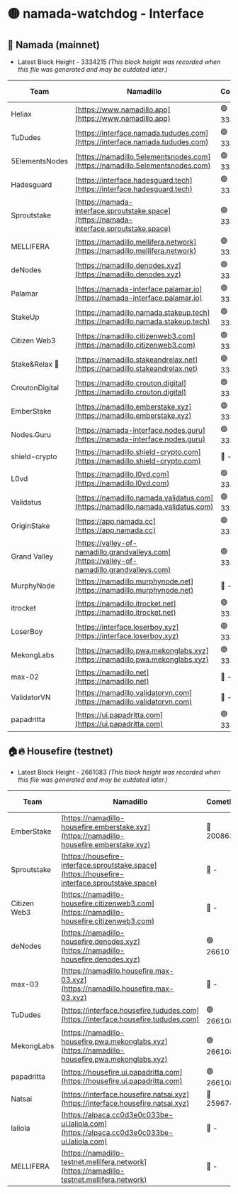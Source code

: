 # 🟡 namada-watchdog - Interface

## 🚀 Namada (mainnet)
- Latest Block Height - 3334215 *(This block height was recorded when this file was generated and may be outdated later.)*

| Team | Namadillo | CometBFT | Indexer | MASP Indexer |
|-|-|-|-|-|
| Heliax | [https://www.namadillo.app](https://www.namadillo.app) | 🟢 3334194 | 🟢 3334194 | 🟢 3334194 |
| TuDudes | [https://interface.namada.tududes.com](https://interface.namada.tududes.com) | 🟢 3334194 | 🟢 3334194 | 🟢 3334194 |
| 5ElementsNodes | [https://namadillo.5elementsnodes.com](https://namadillo.5elementsnodes.com) | 🟢 3334195 | 🟢 3334190 | 🟢 3334194 |
| Hadesguard | [https://interface.hadesguard.tech](https://interface.hadesguard.tech) | 🟢 3334195 | 🟢 3334195 | 🟢 3334195 |
| Sproutstake | [https://namada-interface.sproutstake.space](https://namada-interface.sproutstake.space) | 🟢 3334195 | 🟢 3334195 | 🟢 3334195 |
| MELLIFERA | [https://namadillo.mellifera.network](https://namadillo.mellifera.network) | 🟢 3334196 | 🟢 3334196 | 🟢 3334196 |
| deNodes | [https://namadillo.denodes.xyz](https://namadillo.denodes.xyz) | 🟢 3334197 | 🟢 3334197 | 🟢 3334197 |
| Palamar | [https://namada-interface.palamar.io](https://namada-interface.palamar.io) | 🟢 3334197 | 🟢 3334197 | 🟢 3334197 |
| StakeUp | [https://namadillo.namada.stakeup.tech](https://namadillo.namada.stakeup.tech) | 🟢 3334197 | 🟢 3334197 | 🟢 3334197 |
| Citizen Web3 | [https://namadillo.citizenweb3.com](https://namadillo.citizenweb3.com) | 🟢 3334198 | 🟢 3334190 | 🟢 3334197 |
| Stake&Relax 🦥 | [https://namadillo.stakeandrelax.net](https://namadillo.stakeandrelax.net) | 🟢 3334198 | 🟢 3334198 | 🟢 3334198 |
| CroutonDigital | [https://namadillo.crouton.digital](https://namadillo.crouton.digital) | 🟢 3334199 | 🟢 3334199 | 🟢 3334198 |
| EmberStake | [https://namadillo.emberstake.xyz](https://namadillo.emberstake.xyz) | 🟢 3334199 | 🟢 3334199 | 🟢 3334199 |
| Nodes.Guru | [https://namada-interface.nodes.guru](https://namada-interface.nodes.guru) | 🟢 3334199 | 🟢 3334199 | 🟢 3334199 |
| shield-crypto | [https://namadillo.shield-crypto.com](https://namadillo.shield-crypto.com) | 🔴 - | 🔴 - | 🔴 - |
| L0vd | [https://namadillo.l0vd.com](https://namadillo.l0vd.com) | 🟢 3334205 | 🟢 3334205 | 🟢 3334205 |
| Validatus | [https://namadillo.namada.validatus.com](https://namadillo.namada.validatus.com) | 🟢 3334206 | 🟢 3334206 | 🟢 3334206 |
| OriginStake | [https://app.namada.cc](https://app.namada.cc) | 🟢 3334206 | 🟢 3334206 | 🟢 3334206 |
| Grand Valley | [https://valley-of-namadillo.grandvalleys.com](https://valley-of-namadillo.grandvalleys.com) | 🟢 3334207 | 🟢 3334193 | 🟢 3334207 |
| MurphyNode | [https://namadillo.murphynode.net](https://namadillo.murphynode.net) | 🔴 - | 🔴 - | 🔴 - |
| itrocket | [https://namadillo.itrocket.net](https://namadillo.itrocket.net) | 🟢 3334209 | 🟢 3334209 | 🟢 3334209 |
| LoserBoy | [https://interface.loserboy.xyz](https://interface.loserboy.xyz) | 🟢 3334210 | 🟢 3334208 | 🟢 3334208 |
| MekongLabs | [https://namadillo.pwa.mekonglabs.xyz](https://namadillo.pwa.mekonglabs.xyz) | 🟢 3334208 | 🟢 3334208 | 🟢 3334208 |
| max-02 | [https://namadillo.net](https://namadillo.net) | 🔴 - | 🔴 - | 🔴 - |
| ValidatorVN | [https://namadillo.validatorvn.com](https://namadillo.validatorvn.com) | 🔴 - | 🔴 - | 🔴 - |
| papadritta | [https://ui.papadritta.com](https://ui.papadritta.com) | 🟢 3334215 | 🟢 3334215 | 🟢 3334215 |

## 🏠🔥 Housefire (testnet)
- Latest Block Height - 2661083 *(This block height was recorded when this file was generated and may be outdated later.)*

| Team | Namadillo | CometBFT | Indexer | MASP Indexer |
|-|-|-|-|-|
| EmberStake | [https://namadillo-housefire.emberstake.xyz](https://namadillo-housefire.emberstake.xyz) | 🔴 2008636 | 🔴 - | 🔴 - |
| Sproutstake | [https://housefire-interface.sproutstake.space](https://housefire-interface.sproutstake.space) | 🔴 - | 🔴 - | 🔴 - |
| Citizen Web3 | [https://namadillo-housefire.citizenweb3.com](https://namadillo-housefire.citizenweb3.com) | 🔴 - | 🔴 - | 🔴 - |
| deNodes | [https://namadillo-housefire.denodes.xyz](https://namadillo-housefire.denodes.xyz) | 🟢 2661075 | 🟢 2661075 | 🟢 2661075 |
| max-03 | [https://namadillo.housefire.max-03.xyz](https://namadillo.housefire.max-03.xyz) | 🔴 - | 🔴 - | 🔴 - |
| TuDudes | [https://interface.housefire.tududes.com](https://interface.housefire.tududes.com) | 🟢 2661083 | 🟢 2661083 | 🟢 2661083 |
| MekongLabs | [https://namadillo-housefire.pwa.mekonglabs.xyz](https://namadillo-housefire.pwa.mekonglabs.xyz) | 🟢 2661083 | 🟢 2661083 | 🟢 2661083 |
| papadritta | [https://housefire.ui.papadritta.com](https://housefire.ui.papadritta.com) | 🟢 2661083 | 🟢 2661083 | 🟢 2661083 |
| Natsai | [https://interface.housefire.natsai.xyz](https://interface.housefire.natsai.xyz) | 🔴 2596741 | 🔴 2596741 | 🔴 2596741 |
| laliola | [https://alpaca.cc0d3e0c033be-ui.laliola.com](https://alpaca.cc0d3e0c033be-ui.laliola.com) | 🔴 - | 🔴 - | 🔴 - |
| MELLIFERA | [https://namadillo-testnet.mellifera.network](https://namadillo-testnet.mellifera.network) | 🔴 - | 🟢 2661081 | 🔴 2607259 |

